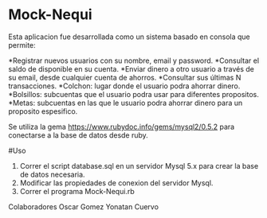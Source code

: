 # Mock-Nequi

Esta aplicacion fue desarrollada como un sistema basado en consola que permite:

*Registrar nuevos usuarios con su nombre, email y password.
*Consultar el saldo de disponible en su cuenta.
*Enviar dinero a otro usuario a través de su email, desde cualquier cuenta de ahorros.
*Consultar sus últimas N transacciones.
*Colchon: lugar donde el usuario podra ahorrar dinero.
*Bolsillos: subcuentas que el usuario podra usar para diferentes propositos.
*Metas: subcuentas en las que le usuario podra ahorrar dinero para un proposito espesifico.

Se utiliza la gema https://www.rubydoc.info/gems/mysql2/0.5.2 para conectarse a la base de datos desde ruby.

#Uso

1. Correr el script database.sql en  un servidor Mysql 5.x para crear la base de datos necesaria.
2. Modificar las propiedades de conexion del servidor Mysql.
3. Correr el programa Mock-Nequi.rb

Colaboradores
Oscar Gomez
Yonatan Cuervo


